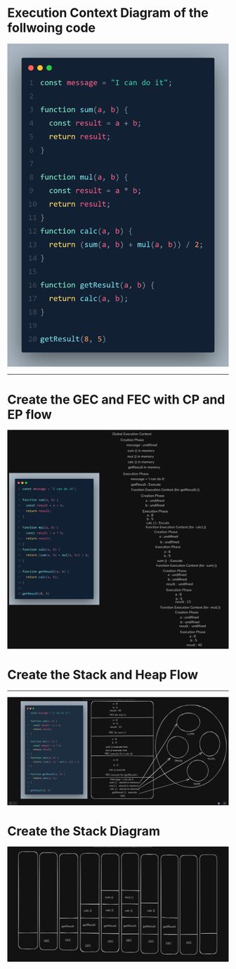 # Execution Context Diagram of the follwoing code

![code](./image/executioncode.png)


---

# Create the GEC and FEC with CP and EP flow

![code](./image/Untitled-2025-03-08-1927.png)


#  Create the Stack and Heap Flow

--- 

![code](./image/Screenshot%202025-03-17%20170233.png)


# Create the Stack Diagram

![code](./image/diagram%202.png)
